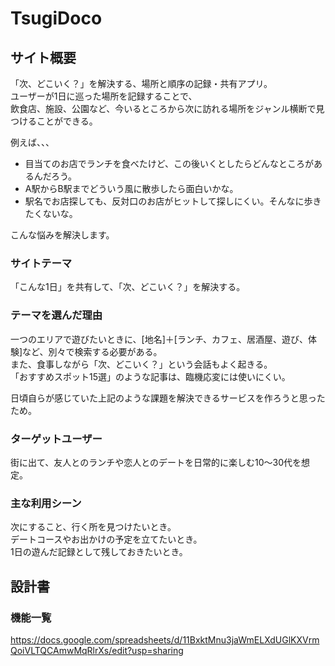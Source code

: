 # TsugiDoco

## サイト概要
「次、どこいく？」を解決する、場所と順序の記録・共有アプリ。  
ユーザーが1日に巡った場所を記録することで、  
飲食店、施設、公園など、今いるところから次に訪れる場所をジャンル横断で見つけることができる。  

例えば、、、  

- 目当てのお店でランチを食べたけど、この後いくとしたらどんなところがあるんだろう。
- A駅からB駅までどういう風に散歩したら面白いかな。
- 駅名でお店探しても、反対口のお店がヒットして探しにくい。そんなに歩きたくないな。

こんな悩みを解決します。  


### サイトテーマ
「こんな1日」を共有して、「次、どこいく？」を解決する。  

### テーマを選んだ理由
一つのエリアで遊びたいときに、[地名]＋[ランチ、カフェ、居酒屋、遊び、体験]など、別々で検索する必要がある。  
また、食事しながら「次、どこいく？」という会話もよく起きる。  
「おすすめスポット15選」のような記事は、臨機応変には使いにくい。  

日頃自らが感じていた上記のような課題を解決できるサービスを作ろうと思ったため。  

### ターゲットユーザー
街に出て、友人とのランチや恋人とのデートを日常的に楽しむ10〜30代を想定。  

### 主な利用シーン
次にすること、行く所を見つけたいとき。  
デートコースやお出かけの予定を立てたいとき。  
1日の遊んだ記録として残しておきたいとき。  

## 設計書

### 機能一覧
https://docs.google.com/spreadsheets/d/11BxktMnu3jaWmELXdUGlKXVrmQoiVLTQCAmwMqRlrXs/edit?usp=sharing  

